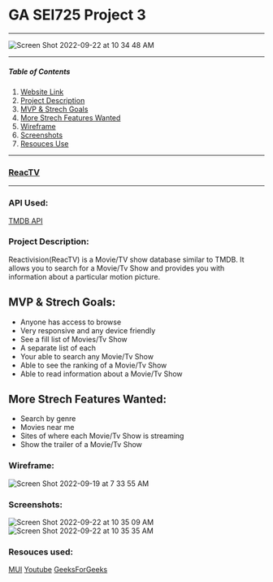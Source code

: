 # GA SEI725 Project 3
---
![Screen Shot 2022-09-22 at 10 34 48 AM](https://user-images.githubusercontent.com/109244177/191875691-0805395f-475c-411e-9847-e00a25733ccb.png)

---
##### Table of Contents
1. [Website Link](#websitelink)
2. [Project Description](#projectdescription)  
3. [MVP & Strech Goals](#mvpgoals)
4. [More Strech Features Wanted](#morestrechfeatureswanted)
5. [Wireframe](#wireframe)
6. [Screenshots](#screenshots)     
7. [Resouces Use](#resourcesuse)

---
### [ReacTV](https://monumental-tanuki-d4c1fd.netlify.app)<a name="websitelink"></a>
---
### API Used:<a name="tmdbapi"></a>
[TMDB API](https://api.themoviedb.org/)

### Project Description:<a name="projectdescription"></a>
Reactivision(ReacTV) is a Movie/TV show database similar to TMDB. It allows you to search for a Movie/Tv Show and provides you with information about a particular motion picture.

## MVP & Strech Goals:<a name="mvpgoals"></a>
* Anyone has access to browse
* Very responsive and any device friendly
* See a fill list of Movies/Tv Show
* A separate list of each 
* Your able to search any Movie/Tv Show
* Able to see the ranking of a Movie/Tv Show
* Able to read information about a Movie/Tv Show

## More Strech Features Wanted:<a name="morestrechfeatureswanted"></a>
* Search by genre
* Movies near me
* Sites of where each Movie/Tv Show is streaming
* Show the trailer of a Movie/Tv Show

### Wireframe:<a name="wireframe"></a>
![Screen Shot 2022-09-19 at 7 33 55 AM](https://user-images.githubusercontent.com/109244177/191875769-daa144af-9868-4adb-abb6-a222e9c97f42.png)

### Screenshots:<a name="screenshots"></a>
![Screen Shot 2022-09-22 at 10 35 09 AM](https://user-images.githubusercontent.com/109244177/191875842-9f091307-1cc7-4aec-9300-78bff638a3e3.png)
![Screen Shot 2022-09-22 at 10 35 35 AM](https://user-images.githubusercontent.com/109244177/191875851-e68893e7-e6f9-415e-ba94-bd9fbcba2f0f.png)

### Resouces used:<a name="resoucesused"></a>
[MUI](https://mui.com/)
[Youtube](https://www.youtube.com/)
[GeeksForGeeks](https://www.geeksforgeeks.org/)
